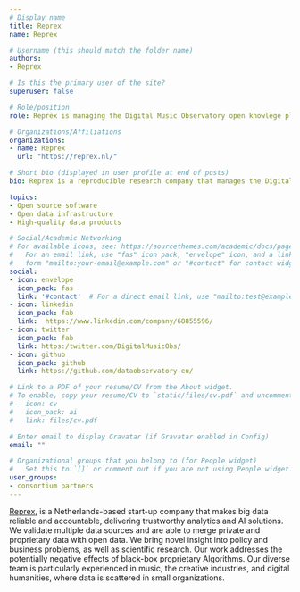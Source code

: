 ```yaml
---
# Display name
title: Reprex
name: Reprex

# Username (this should match the folder name)
authors:
- Reprex

# Is this the primary user of the site?
superuser: false

# Role/position
role: Reprex is managing the Digital Music Observatory open knowlege platform prototype, develops its software and creates high-quality datasets.

# Organizations/Affiliations
organizations:
- name: Reprex
  url: "https://reprex.nl/"

# Short bio (displayed in user profile at end of posts)
bio: Reprex is a reproducible research company that manages the Digital Music Observatory open knowlege platform prototype, develops its software and creates high-quality datasets.

topics:
- Open source software
- Open data infrastructure
- High-quality data products

# Social/Academic Networking
# For available icons, see: https://sourcethemes.com/academic/docs/page-builder/#icons
#   For an email link, use "fas" icon pack, "envelope" icon, and a link in the
#   form "mailto:your-email@example.com" or "#contact" for contact widget.
social:
- icon: envelope
  icon_pack: fas
  link: '#contact'  # For a direct email link, use "mailto:test@example.org".
- icon: linkedin
  icon_pack: fab
  link:  https://www.linkedin.com/company/68855596/
- icon: twitter
  icon_pack: fab
  link: https:/twitter.com/DigitalMusicObs/
- icon: github 
  icon_pack: github
  link: https://github.com/dataobservatory-eu/

# Link to a PDF of your resume/CV from the About widget.
# To enable, copy your resume/CV to `static/files/cv.pdf` and uncomment the lines below.
# - icon: cv
#   icon_pack: ai
#   link: files/cv.pdf

# Enter email to display Gravatar (if Gravatar enabled in Config)
email: ""

# Organizational groups that you belong to (for People widget)
#   Set this to `[]` or comment out if you are not using People widget.
user_groups:
- consortium partners
---
```


[Reprex](https://www.reprex.nl/), is a Netherlands-based start-up company that makes big data reliable and accountable, delivering trustworthy analytics and AI solutions. We validate multiple data sources and are able to merge private and proprietary data with open data. We bring novel insight into policy and business problems, as well as scientific research. Our work addresses the potentially negative effects of black-box proprietary Algorithms. Our diverse team is particularly experienced in music, the creative industries, and digital humanities, where data is scattered in small organizations.
